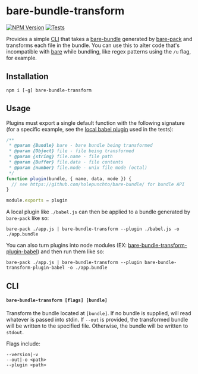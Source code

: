 # bare-bundle-transform

[![NPM Version](https://img.shields.io/npm/v/bare-bundle-transform)](https://npmjs.com/package/bare-bundle-transform)
[![Tests](https://img.shields.io/github/actions/workflow/status/didericis/bare-bundle-transform/test.yml?label=tests)](https://github.com/Didericis/bare-bundle-transform/actions/workflows/test.yml)

Provides a simple [CLI](#cli) that takes a [bare-bundle](https://github.com/holepunchto/bare-bundle/) generated by [bare-pack](https://github.com/holepunchto/bare-pack) and transforms each file in the bundle. You can use this to alter code that's incompatible with [bare](https://github.com/holepunchto/bare) while bundling, like regex patterns using the `/u` flag, for example.

## Installation

```console
npm i [-g] bare-bundle-transform
```

## Usage

Plugins must export a single default function with the following signature (for a specific example, see the [local babel plugin](./test/plugins/babel.js) used in the tests):

```js
/**
 * @param {Bundle} bare - bare bundle being transformed
 * @param {Object} file - file being transformed
 * @param {string} file.name - file path
 * @param {Buffer} file.data - file contents
 * @param {number} file.mode - unix file mode (octal)
 */
function plugin(bundle, { name, data, mode }) {
  // see https://github.com/holepunchto/bare-bundle/ for bundle API
}

module.exports = plugin
```

A local plugin like `./babel.js` can then be applied to a bundle generated by `bare-pack` like so:

```console
bare-pack ./app.js | bare-bundle-transform --plugin ./babel.js -o ./app.bundle
```

You can also turn plugins into node modules (EX: [bare-bundle-transform-plugin-babel](https://github.com/Didericis/bare-bundle-transform-plugin-babel)) and then run them like so:

```console
bare-pack ./app.js | bare-bundle-transform --plugin bare-bundle-transform-plugin-babel -o ./app.bundle
```

## CLI

#### `bare-bundle-transform [flags] [bundle]`

Transform the bundle located at `[bundle]`. If no bundle is supplied, will read whatever is passed into stdin. If `--out` is provided, the transformed bundle will be written to the specified file. Otherwise, the bundle will be written to `stdout`.

Flags include:

```
--version|-v
--out|-o <path>
--plugin <path>
```
